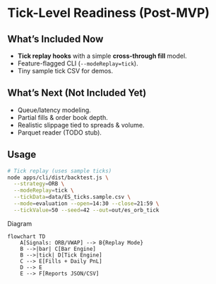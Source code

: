 # Tick-Level Readiness (Post-MVP)

## What’s Included Now
- **Tick replay hooks** with a simple **cross-through fill** model.
- Feature-flagged CLI (`--modeReplay=tick`).
- Tiny sample tick CSV for demos.

## What’s Next (Not Included Yet)
- Queue/latency modeling.
- Partial fills & order book depth.
- Realistic slippage tied to spreads & volume.
- Parquet reader (TODO stub).

## Usage
```bash
# Tick replay (uses sample ticks)
node apps/cli/dist/backtest.js \
  --strategy=ORB \
  --modeReplay=tick \
  --tickData=data/ES_ticks.sample.csv \
  --mode=evaluation --open=14:30 --close=21:59 \
  --tickValue=50 --seed=42 --out=out/es_orb_tick
```

Diagram
```mermaid
flowchart TD
    A[Signals: ORB/VWAP] --> B{Replay Mode}
    B -->|bar| C[Bar Engine]
    B -->|tick| D[Tick Engine]
    C --> E[Fills + Daily PnL]
    D --> E
    E --> F[Reports JSON/CSV]
```
